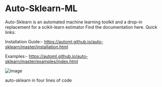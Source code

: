 # Auto-Sklearn-ML
Auto-Sklearn is an automated machine learning toolkit and a drop-in replacement for a scikit-learn estimator
Find the documentation here. Quick links:

Installation Guide:- https://automl.github.io/auto-sklearn/master/installation.html

Examples:- https://automl.github.io/auto-sklearn/master/examples/index.html

![image](https://user-images.githubusercontent.com/98344033/197041037-9b4e1413-33e1-4442-928c-dd44e8929646.png)

auto-sklearn in four lines of code
